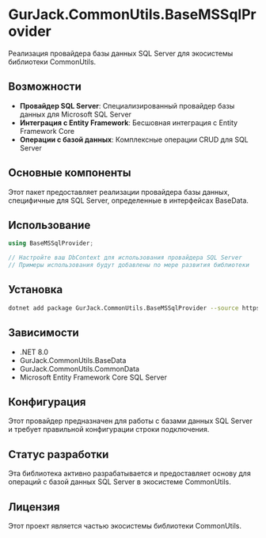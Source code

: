 # GurJack.CommonUtils.BaseMSSqlProvider

Реализация провайдера базы данных SQL Server для экосистемы библиотеки CommonUtils.

## Возможности

- **Провайдер SQL Server**: Специализированный провайдер базы данных для Microsoft SQL Server
- **Интеграция с Entity Framework**: Бесшовная интеграция с Entity Framework Core
- **Операции с базой данных**: Комплексные операции CRUD для SQL Server

## Основные компоненты

Этот пакет предоставляет реализации провайдера базы данных, специфичные для SQL Server, определенные в интерфейсах BaseData.

## Использование

```csharp
using BaseMSSqlProvider;

// Настройте ваш DbContext для использования провайдера SQL Server
// Примеры использования будут добавлены по мере развития библиотеки
```

## Установка

```bash
dotnet add package GurJack.CommonUtils.BaseMSSqlProvider --source https://nuget.pkg.github.com/GurJack/index.json
```

## Зависимости

- .NET 8.0
- GurJack.CommonUtils.BaseData
- GurJack.CommonUtils.CommonData
- Microsoft Entity Framework Core SQL Server

## Конфигурация

Этот провайдер предназначен для работы с базами данных SQL Server и требует правильной конфигурации строки подключения.

## Статус разработки

Эта библиотека активно разрабатывается и предоставляет основу для операций с базой данных SQL Server в экосистеме CommonUtils.

## Лицензия

Этот проект является частью экосистемы библиотеки CommonUtils.
